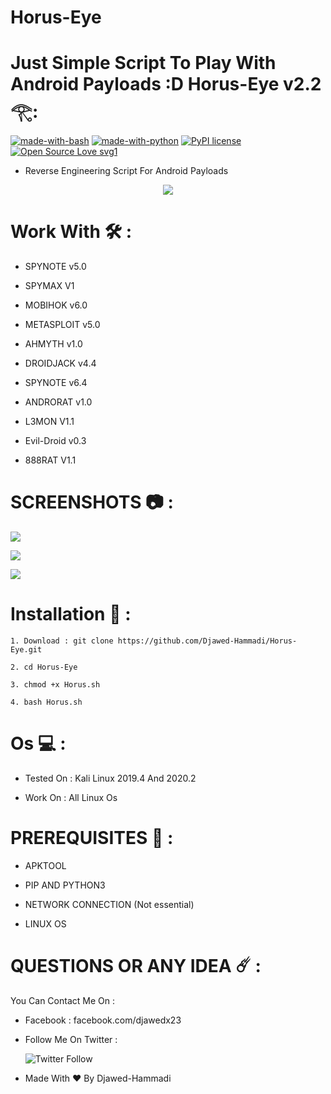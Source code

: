 # Horus-Eye
Just Simple Script To Play With Android Payloads :D  Horus-Eye v2.2 𓂀: 
 ================

[![made-with-bash](https://img.shields.io/badge/Made%20with-Bash-1f425f.svg)](https://www.gnu.org/software/bash/) [![made-with-python](https://img.shields.io/badge/Made%20with-Python-1f425f.svg)](https://www.python.org/) [![PyPI license](https://img.shields.io/pypi/l/ansicolortags.svg)](https://pypi.python.org/pypi/ansicolortags/) [![Open Source Love svg1](https://badges.frapsoft.com/os/v1/open-source.svg?v=103)](https://github.com/ellerbrock/open-source-badges/)

 - Reverse Engineering Script For Android Payloads 

<p align="center">
  <img src="https://b.top4top.io/p_17044870g1.png" />
</p>

Work With 🛠️ : 
=============

 - SPYNOTE v5.0 

 - SPYMAX V1 

 - MOBIHOK v6.0

 - METASPLOIT v5.0

 - AHMYTH v1.0

 - DROIDJACK v4.4

 - SPYNOTE v6.4 

 - ANDRORAT v1.0
 
 - L3MON V1.1
 
 - Evil-Droid v0.3

 - 888RAT V1.1

SCREENSHOTS 📷 :
===========
![](https://c.top4top.io/p_1773kmhbn1.png)

![](https://g.top4top.io/p_1773gcnyd1.png)

![](https://e.top4top.io/p_1773mao2x1.png)

Installation 🤖 :
===============

```
1. Download : git clone https://github.com/Djawed-Hammadi/Horus-Eye.git

2. cd Horus-Eye

3. chmod +x Horus.sh

4. bash Horus.sh

```

Os 💻 : 
============================
- Tested On : Kali Linux 2019.4 And 2020.2

 - Work On : All Linux Os 

PREREQUISITES 💼 :
==============

 - APKTOOL  

 - PIP AND PYTHON3
 
 - NETWORK CONNECTION (Not essential)
 
 - LINUX OS 
 
 QUESTIONS OR ANY IDEA ☄️ : 
=============
You Can Contact Me On : 

- Facebook : facebook.com/djawedx23

- Follow Me On Twitter : 

   ![Twitter Follow](https://img.shields.io/twitter/follow/xlinex23?color=%231DA1F2&logo=Twitter&style=flat-square)

- Made With ❤️ By Djawed-Hammadi                                                            

